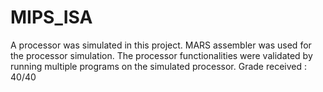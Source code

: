 # MIPS_ISA
A processor was simulated in this project. MARS assembler was used for the processor simulation. The processor functionalities were validated by running multiple programs on the simulated processor. Grade received : 40/40
